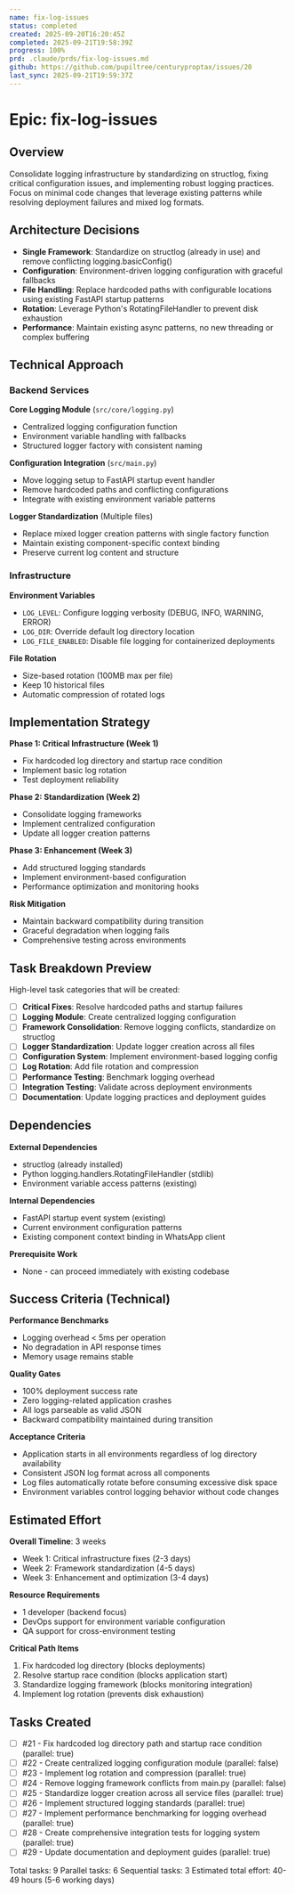 ```yaml
---
name: fix-log-issues
status: completed
created: 2025-09-20T16:20:45Z
completed: 2025-09-21T19:58:39Z
progress: 100%
prd: .claude/prds/fix-log-issues.md
github: https://github.com/pupiltree/centuryproptax/issues/20
last_sync: 2025-09-21T19:59:37Z
---
```


# Epic: fix-log-issues

## Overview

Consolidate logging infrastructure by standardizing on structlog, fixing critical configuration issues, and implementing robust logging practices. Focus on minimal code changes that leverage existing patterns while resolving deployment failures and mixed log formats.

## Architecture Decisions

- **Single Framework**: Standardize on structlog (already in use) and remove conflicting logging.basicConfig()
- **Configuration**: Environment-driven logging configuration with graceful fallbacks
- **File Handling**: Replace hardcoded paths with configurable locations using existing FastAPI startup patterns
- **Rotation**: Leverage Python's RotatingFileHandler to prevent disk exhaustion
- **Performance**: Maintain existing async patterns, no new threading or complex buffering

## Technical Approach

### Backend Services

**Core Logging Module** (`src/core/logging.py`)
- Centralized logging configuration function
- Environment variable handling with fallbacks
- Structured logger factory with consistent naming

**Configuration Integration** (`src/main.py`)
- Move logging setup to FastAPI startup event handler
- Remove hardcoded paths and conflicting configurations
- Integrate with existing environment variable patterns

**Logger Standardization** (Multiple files)
- Replace mixed logger creation patterns with single factory function
- Maintain existing component-specific context binding
- Preserve current log content and structure

### Infrastructure

**Environment Variables**
- `LOG_LEVEL`: Configure logging verbosity (DEBUG, INFO, WARNING, ERROR)
- `LOG_DIR`: Override default log directory location
- `LOG_FILE_ENABLED`: Disable file logging for containerized deployments

**File Rotation**
- Size-based rotation (100MB max per file)
- Keep 10 historical files
- Automatic compression of rotated logs

## Implementation Strategy

**Phase 1: Critical Infrastructure (Week 1)**
- Fix hardcoded log directory and startup race condition
- Implement basic log rotation
- Test deployment reliability

**Phase 2: Standardization (Week 2)**
- Consolidate logging frameworks
- Implement centralized configuration
- Update all logger creation patterns

**Phase 3: Enhancement (Week 3)**
- Add structured logging standards
- Implement environment-based configuration
- Performance optimization and monitoring hooks

**Risk Mitigation**
- Maintain backward compatibility during transition
- Graceful degradation when logging fails
- Comprehensive testing across environments

## Task Breakdown Preview

High-level task categories that will be created:
- [ ] **Critical Fixes**: Resolve hardcoded paths and startup failures
- [ ] **Logging Module**: Create centralized logging configuration
- [ ] **Framework Consolidation**: Remove logging conflicts, standardize on structlog
- [ ] **Logger Standardization**: Update logger creation across all files
- [ ] **Configuration System**: Implement environment-based logging config
- [ ] **Log Rotation**: Add file rotation and compression
- [ ] **Performance Testing**: Benchmark logging overhead
- [ ] **Integration Testing**: Validate across deployment environments
- [ ] **Documentation**: Update logging practices and deployment guides

## Dependencies

**External Dependencies**
- structlog (already installed)
- Python logging.handlers.RotatingFileHandler (stdlib)
- Environment variable access patterns (existing)

**Internal Dependencies**
- FastAPI startup event system (existing)
- Current environment configuration patterns
- Existing component context binding in WhatsApp client

**Prerequisite Work**
- None - can proceed immediately with existing codebase

## Success Criteria (Technical)

**Performance Benchmarks**
- Logging overhead < 5ms per operation
- No degradation in API response times
- Memory usage remains stable

**Quality Gates**
- 100% deployment success rate
- Zero logging-related application crashes
- All logs parseable as valid JSON
- Backward compatibility maintained during transition

**Acceptance Criteria**
- Application starts in all environments regardless of log directory availability
- Consistent JSON log format across all components
- Log files automatically rotate before consuming excessive disk space
- Environment variables control logging behavior without code changes

## Estimated Effort

**Overall Timeline**: 3 weeks
- Week 1: Critical infrastructure fixes (2-3 days)
- Week 2: Framework standardization (4-5 days)
- Week 3: Enhancement and optimization (3-4 days)

**Resource Requirements**
- 1 developer (backend focus)
- DevOps support for environment variable configuration
- QA support for cross-environment testing

**Critical Path Items**
1. Fix hardcoded log directory (blocks deployments)
2. Resolve startup race condition (blocks application start)
3. Standardize logging framework (blocks monitoring integration)
4. Implement log rotation (prevents disk exhaustion)

## Tasks Created
- [ ] #21 - Fix hardcoded log directory path and startup race condition (parallel: true)
- [ ] #22 - Create centralized logging configuration module (parallel: false)
- [ ] #23 - Implement log rotation and compression (parallel: true)
- [ ] #24 - Remove logging framework conflicts from main.py (parallel: false)
- [ ] #25 - Standardize logger creation across all service files (parallel: true)
- [ ] #26 - Implement structured logging standards (parallel: true)
- [ ] #27 - Implement performance benchmarking for logging overhead (parallel: true)
- [ ] #28 - Create comprehensive integration tests for logging system (parallel: true)
- [ ] #29 - Update documentation and deployment guides (parallel: true)

Total tasks: 9
Parallel tasks: 6
Sequential tasks: 3
Estimated total effort: 40-49 hours (5-6 working days)
